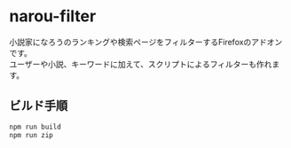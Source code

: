 # narou-filter

小説家になろうのランキングや検索ページをフィルターするFirefoxのアドオンです。  
ユーザーや小説、キーワードに加えて、スクリプトによるフィルターも作れます。

## ビルド手順

```sh
npm run build
npm run zip
```
